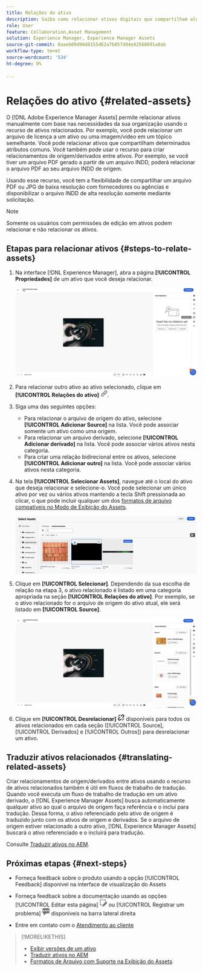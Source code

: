 ```yaml
---
title: Relações do ativo
description: Saiba como relacionar ativos digitais que compartilham alguns atributos comuns. Além disso, crie relacionamentos derivados da origem entre ativos digitais usando relações de ativos.
role: User
feature: Collaboration,Asset Management
solution: Experience Manager, Experience Manager Assets
source-git-commit: 0aaeb09d90d8155d62a7b057d04e82568091a0ab
workflow-type: tm+mt
source-wordcount: '534'
ht-degree: 9%

---
```


# Relações do ativo {#related-assets}

O [!DNL Adobe Experience Manager Assets] permite relacionar ativos manualmente com base nas necessidades da sua organização usando o recurso de ativos relacionados. Por exemplo, você pode relacionar um arquivo de licença a um ativo ou uma imagem/vídeo em um tópico semelhante. Você pode relacionar ativos que compartilham determinados atributos comuns. Você também pode usar o recurso para criar relacionamentos de origem/derivados entre ativos. Por exemplo, se você tiver um arquivo PDF gerado a partir de um arquivo INDD, poderá relacionar o arquivo PDF ao seu arquivo INDD de origem.

Usando esse recurso, você tem a flexibilidade de compartilhar um arquivo PDF ou JPG de baixa resolução com fornecedores ou agências e disponibilizar o arquivo INDD de alta resolução somente mediante solicitação.

>[!NOTE]
>
>Somente os usuários com permissões de edição em ativos podem relacionar e não relacionar os ativos.

## Etapas para relacionar ativos {#steps-to-relate-assets}

1. Na interface [!DNL Experience Manager], abra a página **[!UICONTROL Propriedades]** de um ativo que você deseja relacionar.

   ![abra a página Propriedades de um ativo para relacionar o ativo](assets/asset-properties-relate-assets.png)

1. Para relacionar outro ativo ao ativo selecionado, clique em **[!UICONTROL Relações do ativo]** ![relacionar ativos](assets/do-not-localize/link-relate.png).
1. Siga uma das seguintes opções:

   * Para relacionar o arquivo de origem do ativo, selecione **[!UICONTROL Adicionar Source]** na lista. Você pode associar somente um ativo como uma origem.
   * Para relacionar um arquivo derivado, selecione **[!UICONTROL Adicionar derivado]** na lista. Você pode associar vários ativos nesta categoria.
   * Para criar uma relação bidirecional entre os ativos, selecione **[!UICONTROL Adicionar outro]** na lista. Você pode associar vários ativos nesta categoria.

1. Na tela **[!UICONTROL Selecionar Assets]**, navegue até o local do ativo que deseja relacionar e selecione-o. Você pode selecionar um único ativo por vez ou vários ativos mantendo a tecla Shift pressionada ao clicar, o que pode incluir qualquer um dos [formatos de arquivo compatíveis no Modo de Exibição do Assets](supported-file-formats.md).

   ![adicionar ativo relacionado](assets/add-related-asset.png)

1. Clique em **[!UICONTROL Selecionar]**. Dependendo da sua escolha de relação na etapa 3, o ativo relacionado é listado em uma categoria apropriada na seção **[!UICONTROL Relações do ativo]**. Por exemplo, se o ativo relacionado for o arquivo de origem do ativo atual, ele será listado em **[!UICONTROL Source]**.

   ![Exemplo de relação do Assets](assets/asset-relations-example.png)

1. Clique em **[!UICONTROL Desrelacionar]** ![desrelacionar ativos](assets/do-not-localize/link-unrelate-icon.png) disponíveis para todos os ativos relacionados em cada seção ([!UICONTROL Source], [!UICONTROL Derivados] e [!UICONTROL Outros]) para desrelacionar um ativo.

## Traduzir ativos relacionados {#translating-related-assets}

Criar relacionamentos de origem/derivados entre ativos usando o recurso de ativos relacionados também é útil em fluxos de trabalho de tradução. Quando você executa um fluxo de trabalho de tradução em um ativo derivado, o [!DNL Experience Manager Assets] busca automaticamente qualquer ativo ao qual o arquivo de origem faça referência e o inclui para tradução. Dessa forma, o ativo referenciado pelo ativo de origem é traduzido junto com os ativos de origem e derivados. Se o arquivo de origem estiver relacionado a outro ativo, [!DNL Experience Manager Assets] buscará o ativo referenciado e o incluirá para tradução.

Consulte [Traduzir ativos no AEM](https://experienceleague.adobe.com/en/docs/experience-manager-cloud-service/content/assets/admin/translate-assets).

## Próximas etapas {#next-steps}

* Forneça feedback sobre o produto usando a opção [!UICONTROL Feedback] disponível na interface de visualização do Assets

* Forneça feedback sobre a documentação usando as opções [!UICONTROL Editar esta página] ![editar a página](assets/do-not-localize/edit-page.png) ou [!UICONTROL Registrar um problema] ![criar um problema do GitHub](assets/do-not-localize/github-issue.png) disponíveis na barra lateral direita

* Entre em contato com o [Atendimento ao cliente](https://experienceleague.adobe.com/pt-br?support-solution=General#support)

>[!MORELIKETHIS]
>
>* [Exibir versões de um ativo](manage-organize.md#view-versions)
>* [Traduzir ativos no AEM](https://experienceleague.adobe.com/en/docs/experience-manager-cloud-service/content/assets/admin/translate-assets)
>* [Formatos de Arquivo com Suporte na Exibição do Assets](supported-file-formats.md).
